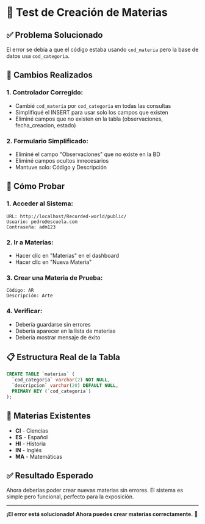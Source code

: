 # 🧪 Test de Creación de Materias

## ✅ **Problema Solucionado**

El error se debía a que el código estaba usando `cod_materia` pero la base de datos usa `cod_categoria`.

## 🔧 **Cambios Realizados**

### **1. Controlador Corregido:**
- Cambié `cod_materia` por `cod_categoria` en todas las consultas
- Simplifiqué el INSERT para usar solo los campos que existen
- Eliminé campos que no existen en la tabla (observaciones, fecha_creacion, estado)

### **2. Formulario Simplificado:**
- Eliminé el campo "Observaciones" que no existe en la BD
- Eliminé campos ocultos innecesarios
- Mantuve solo: Código y Descripción

## 🧪 **Cómo Probar**

### **1. Acceder al Sistema:**
```
URL: http://localhost/Recorded-world/public/
Usuario: pedro@escuela.com
Contraseña: adm123
```

### **2. Ir a Materias:**
- Hacer clic en "Materias" en el dashboard
- Hacer clic en "Nueva Materia"

### **3. Crear una Materia de Prueba:**
```
Código: AR
Descripción: Arte
```

### **4. Verificar:**
- Debería guardarse sin errores
- Debería aparecer en la lista de materias
- Debería mostrar mensaje de éxito

## 📋 **Estructura Real de la Tabla**

```sql
CREATE TABLE `materias` (
  `cod_categoria` varchar(2) NOT NULL,
  `descripcion` varchar(20) DEFAULT NULL,
  PRIMARY KEY (`cod_categoria`)
);
```

## 🎯 **Materias Existentes**

- **CI** - Ciencias
- **ES** - Español  
- **HI** - Historia
- **IN** - Inglés
- **MA** - Matemáticas

## ✅ **Resultado Esperado**

Ahora deberías poder crear nuevas materias sin errores. El sistema es simple pero funcional, perfecto para la exposición.

---

**¡El error está solucionado! Ahora puedes crear materias correctamente.** 🎉 